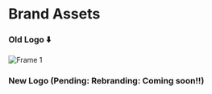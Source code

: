 # Brand Assets

### Old Logo ⬇️
![Frame 1](https://user-images.githubusercontent.com/43913734/217490114-cc747d28-ed51-44b4-8539-f51e0de10aac.png)

### New Logo (Pending: Rebranding: Coming soon!!)


